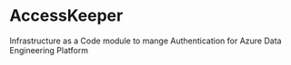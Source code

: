 # AccessKeeper
Infrastructure as a Code module to mange Authentication for Azure Data Engineering Platform
